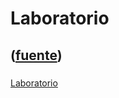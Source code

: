 # Laboratorio
([fuente](https://campus.exactas.uba.ar/course/view.php?id=1001&section=4))
---
###
[Laboratorio](https://campus.exactas.uba.ar/course/view.php?id=1001&section=4)


